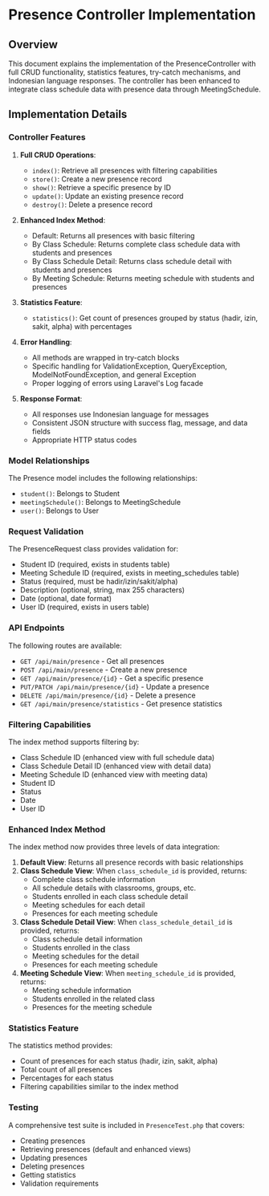 # Presence Controller Implementation

## Overview

This document explains the implementation of the PresenceController with full CRUD functionality, statistics features, try-catch mechanisms, and Indonesian language responses. The controller has been enhanced to integrate class schedule data with presence data through MeetingSchedule.

## Implementation Details

### Controller Features

1. **Full CRUD Operations**:

    - `index()`: Retrieve all presences with filtering capabilities
    - `store()`: Create a new presence record
    - `show()`: Retrieve a specific presence by ID
    - `update()`: Update an existing presence record
    - `destroy()`: Delete a presence record

2. **Enhanced Index Method**:

    - Default: Returns all presences with basic filtering
    - By Class Schedule: Returns complete class schedule data with students and presences
    - By Class Schedule Detail: Returns class schedule detail with students and presences
    - By Meeting Schedule: Returns meeting schedule with students and presences

3. **Statistics Feature**:

    - `statistics()`: Get count of presences grouped by status (hadir, izin, sakit, alpha) with percentages

4. **Error Handling**:

    - All methods are wrapped in try-catch blocks
    - Specific handling for ValidationException, QueryException, ModelNotFoundException, and general Exception
    - Proper logging of errors using Laravel's Log facade

5. **Response Format**:
    - All responses use Indonesian language for messages
    - Consistent JSON structure with success flag, message, and data fields
    - Appropriate HTTP status codes

### Model Relationships

The Presence model includes the following relationships:

-   `student()`: Belongs to Student
-   `meetingSchedule()`: Belongs to MeetingSchedule
-   `user()`: Belongs to User

### Request Validation

The PresenceRequest class provides validation for:

-   Student ID (required, exists in students table)
-   Meeting Schedule ID (required, exists in meeting_schedules table)
-   Status (required, must be hadir/izin/sakit/alpha)
-   Description (optional, string, max 255 characters)
-   Date (optional, date format)
-   User ID (required, exists in users table)

### API Endpoints

The following routes are available:

-   `GET /api/main/presence` - Get all presences
-   `POST /api/main/presence` - Create a new presence
-   `GET /api/main/presence/{id}` - Get a specific presence
-   `PUT/PATCH /api/main/presence/{id}` - Update a presence
-   `DELETE /api/main/presence/{id}` - Delete a presence
-   `GET /api/main/presence/statistics` - Get presence statistics

### Filtering Capabilities

The index method supports filtering by:

-   Class Schedule ID (enhanced view with full schedule data)
-   Class Schedule Detail ID (enhanced view with detail data)
-   Meeting Schedule ID (enhanced view with meeting data)
-   Student ID
-   Status
-   Date
-   User ID

### Enhanced Index Method

The index method now provides three levels of data integration:

1. **Default View**: Returns all presence records with basic relationships
2. **Class Schedule View**: When `class_schedule_id` is provided, returns:
    - Complete class schedule information
    - All schedule details with classrooms, groups, etc.
    - Students enrolled in each class schedule detail
    - Meeting schedules for each detail
    - Presences for each meeting schedule
3. **Class Schedule Detail View**: When `class_schedule_detail_id` is provided, returns:
    - Class schedule detail information
    - Students enrolled in the class
    - Meeting schedules for the detail
    - Presences for each meeting schedule
4. **Meeting Schedule View**: When `meeting_schedule_id` is provided, returns:
    - Meeting schedule information
    - Students enrolled in the related class
    - Presences for the meeting schedule

### Statistics Feature

The statistics method provides:

-   Count of presences for each status (hadir, izin, sakit, alpha)
-   Total count of all presences
-   Percentages for each status
-   Filtering capabilities similar to the index method

### Testing

A comprehensive test suite is included in `PresenceTest.php` that covers:

-   Creating presences
-   Retrieving presences (default and enhanced views)
-   Updating presences
-   Deleting presences
-   Getting statistics
-   Validation requirements
